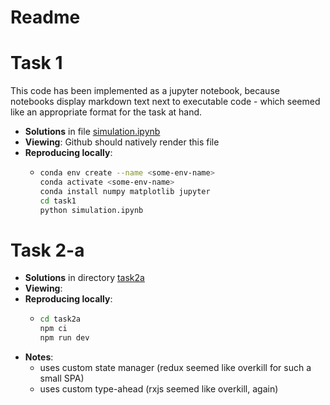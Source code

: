 # Readme

# Task 1

This code has been implemented as a jupyter notebook, because notebooks display markdown text next to executable code - which seemed like an appropriate format for the task at hand.

- **Solutions** in file [simulation.ipynb](https://github.com/MichaelLangbein/reonic-demo/blob/main/task1/simulation.ipynb)
- **Viewing**: Github should natively render this file
- **Reproducing locally**:
  - ```bash
    conda env create --name <some-env-name>
    conda activate <some-env-name>
    conda install numpy matplotlib jupyter
    cd task1
    python simulation.ipynb
    ```

# Task 2-a

- **Solutions** in directory [task2a](https://github.com/MichaelLangbein/reonic-demo/tree/main/task2a)
- **Viewing**:
- **Reproducing locally**:
  - ```bash
    cd task2a
    npm ci
    npm run dev
    ```
- **Notes**:
  - uses custom state manager (redux seemed like overkill for such a small SPA)
  - uses custom type-ahead (rxjs seemed like overkill, again)
